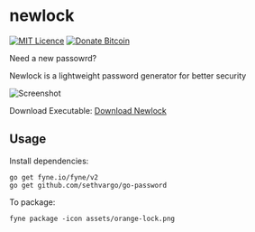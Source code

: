 # newlock
[![MIT Licence](https://img.shields.io/badge/License-MIT-blue)](https://opensource.org/licenses/mit-license.php) [![Donate Bitcoin](https://img.shields.io/badge/Donate-Bitcoin-orange)](https://www.blockchain.com/btc/address/1JeXm9NT8aTsznF9nWBv3geN6ZXhipxo8J)

Need a new passowrd?

Newlock is a lightweight password generator for better security

![Screenshot](https://user-images.githubusercontent.com/83633399/166175068-4c5210eb-9c51-48d2-822f-c843c1bbf649.png)

Download Executable:
[Download Newlock](https://github.com/gocrazygh/newlock/releases/download/v0.1.0/Newlock.zip)

## Usage
Install dependencies:
```
go get fyne.io/fyne/v2
go get github.com/sethvargo/go-password
```
To package:
```
fyne package -icon assets/orange-lock.png
```
